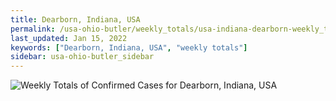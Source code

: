 ```yaml
---
title: Dearborn, Indiana, USA
permalink: /usa-ohio-butler/weekly_totals/usa-indiana-dearborn-weekly_totals.html
last_updated: Jan 15, 2022
keywords: ["Dearborn, Indiana, USA", "weekly totals"]
sidebar: usa-ohio-butler_sidebar
---
```


![Weekly Totals of Confirmed Cases for Dearborn, Indiana, USA](/covid_tracker/images/graphs/usa-indiana-dearborn-weekly_totals_graph.png)
